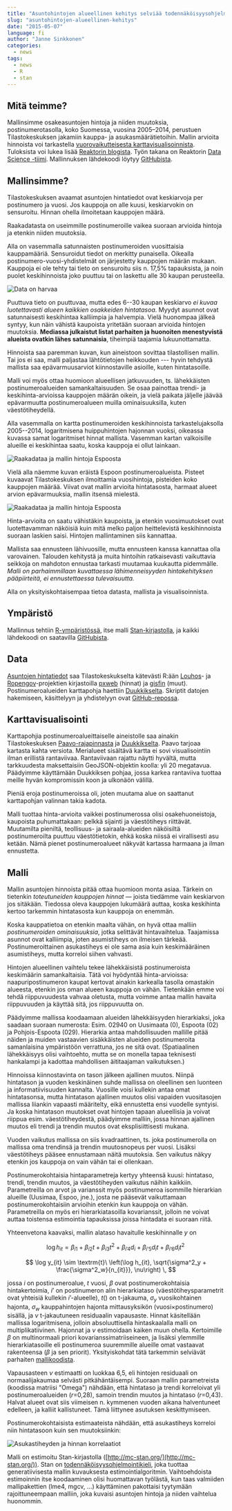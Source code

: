 ```yaml
---
title: "Asuntohintojen alueellinen kehitys selviää todennäköisyysohjelmoinnilla"
slug: "asuntohintojen-alueellinen-kehitys"
date: "2015-05-07"
language: fi
author: "Janne Sinkkonen"
categories:
  - news
tags:
  - news
  - R
  - stan
---
```


<!-- for latex/mathjax equations -->
<script type="text/x-mathjax-config">
MathJax.Hub.Config({
  tex2jax: {
    inlineMath: [['$','$'], ['\\(','\\)']],
    displayMath: [['$$','$$'], ['\[','\]']],
    processEscapes: true,
    processEnvironments: true,
    skipTags: ['script', 'noscript', 'style', 'textarea', 'pre'],
    TeX: { equationNumbers: { autoNumber: "AMS" },
         extensions: ["AMSmath.js", "AMSsymbols.js"] }
  }
});
</script>

<script type="text/x-mathjax-config">
  MathJax.Hub.Queue(function() {
    // Fix <code> tags after MathJax finishes running. This is a
    // hack to overcome a shortcoming of Markdown. Discussion at
    // https://github.com/mojombo/jekyll/issues/199
    var all = MathJax.Hub.getAllJax(), i;
    for(i = 0; i < all.length; i += 1) {
        all[i].SourceElement().parentNode.className += ' has-jax';
    }
});
</script>

## Mitä teimme?

Mallinsimme osakeasuntojen hintoja ja niiden muutoksia, postinumerotasolla, koko Suomessa, vuosina 2005–2014, perustuen Tilastokeskuksen jakamiin kauppa- ja asukasmäärätietoihin. Mallin arvioita hinnoista voi tarkastella [vuorovaikutteisesta karttavisualisoinnista](http://kannattaakokauppa.fi/). Tuloksista voi lukea lisää [Reaktorin blogista](http://reaktor.com/blog/asuntojen-trendit-ja-miten-niista-tehdaan-luotettavia-ennusteita). Työn takana on Reaktorin [Data Science -tiimi](http://reaktor.com/datascience). Mallinnuksen lähdekoodi löytyy [GitHubista](https://github.com/reaktor/Neliohinnat).

## Mallinsimme?

Tilastokeskuksen avaamat asuntojen hintatiedot ovat keskiarvoja per postinumero ja vuosi. Jos kauppoja on alle kuusi, keskiarvokin on sensuroitu. Hinnan ohella ilmoitetaan kauppojen määrä. 

Raakadatasta on useimmille postinumeroille vaikea suoraan arvioida hintoja ja etenkin niiden muutoksia.

Alla on vasemmalla satunnaisten postinumeroiden vuosittaisia kauppamääriä. Sensuroidut tiedot on merkitty punaisella. Oikealla postinumero-vuosi-yhdistelmät on järjestetty kauppojen määrän mukaan. Kauppoja ei ole tehty tai tieto on sensuroitu siis n. 17,5% tapauksista, ja noin puolet keskihinnoista joko puuttuu tai on laskettu alle 30 kaupan perusteella. 

![Data on harvaa](/post/2015-06-11-apartment-prices.fi_files/harvuus.png)

Puuttuva tieto on puuttuvaa, mutta edes 6--30 kaupan keskiarvo _ei kuvaa luotettavasti alueen kaikkien osakkeiden hintatasoa_. Myydyt asunnot ovat satunnaisesti keskihintaa kalliimpia ja halvempia. Vielä huonompaa jälkeä syntyy, kun näin vähistä kaupoista yritetään suoraan arvioida hintojen muutoksia. __Mediassa julkaistut listat parhaiten ja huonoiten menestyvistä alueista ovatkin lähes satunnaisia__, tiheimpiä taajamia lukuunottamatta. 

Hinnoista saa paremman kuvan, kun aineistoon sovittaa tilastollisen mallin. Tai jos ei saa, malli paljastaa lähtötietojen heikkouden --- hyvin tehdystä mallista saa epävarmuusarviot kiinnostaville asioille, kuten hintatasoille.

Malli voi myös ottaa huomioon alueellisen jatkuvuuden, ts. lähekkäisten postinumeroalueiden samankaltaisuuden. Se osaa painottaa trendi- ja keskihinta-arvioissa kauppojen määrän oikein, ja vielä paikata jäljelle jäävää epävarmuutta postinumeroalueen muilla ominaisuuksilla, kuten väestötiheydellä. 

Alla vasemmalla on kartta postinumeroiden keskihinnoista tarkastelujaksolla 2005--2014, logaritmisena huippuhintojen hajonnan vuoksi, oikeassa kuvassa samat logaritmiset hinnat mallista. Vasemman kartan valkoisille alueille ei keskihintaa saatu, koska kauppoja ei ollut lainkaan. 

![Raakadataa ja mallin hintoja Espoosta](/post/2015-06-11-apartment-prices.fi_files/raw-vs-model.png)

Vielä alla näemme kuvan eräistä Espoon postinumeroalueista. Pisteet kuvaavat Tilastokeskuksen ilmoittamia vuosihintoja, pisteiden koko kauppojen määrää. Viivat ovat mallin arvioita hintatasosta, harmaat alueet arvion epävarmuuksia, mallin itsensä mielestä.

![Raakadataa ja mallin hintoja Espoosta](/post/2015-06-11-apartment-prices.fi_files/espoota.png)

Hinta-arvioita on saatu vähistäkin kaupoista, ja etenkin vuosimuutokset ovat luotettavamman näköisiä kuin mitä melko paljon heittelevistä keskihinnoista suoraan laskien saisi. Hintojen mallintaminen siis kannattaa.

Mallista saa ennusteen lähivuosille, mutta ennusteen kanssa kannattaa olla varovainen. Talouden kehitystä ja muita hintoihin ratkaisevasti vaikuttavia seikkoja on mahdoton ennustaa tarkasti muutamaa kuukautta pidemmälle. _Malli on parhaimmillaan kuvattaessa lähimenneisyyden hintakehityksen pääpiirteitä, ei ennustettaessa tulevaisuutta._ 

Alla on yksityiskohtaisempaa tietoa datasta, mallista ja visualisoinnista. 

## Ympäristö

Mallinnus tehtiin [R-ympäristössä](http://www.r-project.org), itse malli [Stan-kirjastolla](http://mc-stan.org), ja kaikki lähdekoodi on saatavilla [GitHubista](https://github.com/reaktor/Neliohinnat).

## Data

[Asuntojen hintatiedot](http://www.stat.fi/til/ashi/index.html) saa Tilastokeskukselta kätevästi R:ään [Louhos](http://louhos.github.io/)- ja [Ropengov](http://ropengov.github.io/)-projektien kirjastoilla [pxweb](http://cran.r-project.org/web/packages/pxweb/index.html) (hinnat) ja [gisfin](https://github.com/ropengov/gisfin) (muut). Postinumeroalueiden karttapohja haettiin [Duukkikselta](http://www.palomaki.info/apps/pnro/). Skriptit datojen hakemiseen, käsittelyyn ja yhdistelyyn ovat [GitHub-repossa](https://github.com/reaktor/Neliohinnat).

## Karttavisualisointi

Karttapohjia postinumeroalueittaiselle aineistolle saa ainakin Tilastokeskuksen [Paavo-rajapinnasta](http://www.stat.fi/tup/rajapintapalvelut/paavo.html) ja [Duukkikselta](http://www.palomaki.info/apps/pnro/). Paavo tarjoaa kartasta kahta versiota. Merialueet sisältävä kartta ei sovi visualisointiin ilman erillistä rantaviivaa. Rantaviivaan rajattu näytti hyvältä, mutta tarkkuudesta maksettaisiin GeoJSON-objektin koolla: yli 20 megatavua. Päädyimme käyttämään Duukkiksen pohjaa, jossa karkea rantaviiva tuottaa meille hyvän kompromissin koon ja ulkonäön välillä. 

Pieniä eroja postinumeroissa oli, joten muutama alue on saattanut karttapohjan valinnan takia kadota. 

Malli tuottaa hinta-arvioita vaikkei postinumerossa olisi osakehuoneistoja, kaupoista puhumattakaan: pelkkä sijainti ja väestötiheys riittävät. Muutamilta pieniltä, teollisuus- ja sairaala-alueiden näköisiltä postinumeroilta puuttuu väestötietokin, ehkä koska niissä ei virallisesti asu ketään. Nämä pienet postinumeroalueet näkyvät kartassa harmaana ja ilman ennustetta. 

## Malli

Mallin asuntojen hinnoista pitää ottaa huomioon monta asiaa. Tärkein on tietenkin *toteutuneiden kauppojen hinnat* — joista tiedämme vain keskiarvon jos sitäkään. Tiedossa oleva kauppojen lukumäärä auttaa, koska keskihinta kertoo tarkemmin hintatasosta kun kauppoja on enemmän.

Koska kauppatietoa on etenkin maalta vähän, on hyvä ottaa malliin *postinumeroiden ominaisuuksia*, jotka selittävät hintavaihtelua. Taajamissa asunnot ovat kalliimpia, joten asumistiheys on ilmeisen tärkeää. Postinumeroittainen asukastiheys ei ole sama asia kuin keskimääräinen asumistiheys, mutta korreloi siihen vahvasti.

Hintojen alueellinen vaihtelu tekee lähekkäisistä postinumeroista keskimäärin samankaltaisia. Tätä voi hyödyntää hinta-arvioissa: naapuripostinumeron kaupat kertovat ainakin karkealla tasolla omastakin alueesta, etenkin jos oman alueen kauppoja on vähän. Tietenkään emme voi tehdä riippuvuudesta vahvaa oletusta, mutta voimme antaa mallin havaita riippuvuuden ja käyttää sitä, jos riippuvuutta on.

Päädyimme mallissa koodaamaan alueiden lähekkäisyyden hierarkiaksi, joka saadaan suoraan numerosta: Esim. 02940 on Uusimaata (0), Espoota (02) ja Pohjois-Espoota (029). Hierarkia antaa mahdollisuuden mallille pitää näiden ja muiden vastaavien sisäkkäisten alueiden postinumeroita samanlaisina ympäristöön verrattuna, jos ne sitä ovat. (Spatiaalinen lähekkäisyys olisi vaihtoehto, mutta se on monella tapaa teknisesti hankalampi ja kadottaa mahdollisen äititaajaman vaikutuksen.)

Hinnoissa kiinnostavinta on tason jälkeen ajallinen muutos. Niinpä hintatason ja vuoden keskinäinen suhde mallissa on oleellinen sen luonteen ja informatiivisuuden kannalta. Vuosille voisi kullekin antaa omat hintatasonsa, mutta hintatason ajallinen muutos olisi vapaiden vuositasojen mallissa liiankin vapaasti määritelty, eikä ennustetta ensi vuodelle syntyisi. Ja koska hintatason muutokset ovat hintojen tapaan alueellisia ja voivat riippua esim. väestötiheydestä, päädyimme malliin, jossa hinnan ajallinen muutos eli trendi ja trendin muutos ovat eksplisiittisesti mukana. 

Vuoden vaikutus mallissa on siis kvadraattinen, ts. joka postinumerolla on mallissa oma trendinsä ja trendin muutosnopeus per vuosi. Lisäksi väestötiheys pääsee ennustamaan näitä muutoksia. Sen vaikutus näkyy etenkin jos kauppoja on vain vähän tai ei ollenkaan. 

Postinumerokohtaisia hintaparametreja kertyy yhteensä kuusi: hintataso, trendi, trendin muutos, ja väestötiheyden vaikutus näihin kaikkiin. Parametreilla on arvot ja varianssit myös postinumeroa isommille hierarkian alueille (Uusimaa, Espoo, jne.), josta ne pääsevät vaikuttamaan postinumerokohtaisiin arvioihin etenkin kun kauppoja on vähän. Parametreilla on myös eri hierarkiatasoilla kovarianssit, jolloin ne voivat auttaa toistensa estimointia tapauksissa joissa hintadata ei suoraan riitä. 

Yhteenvetona kaavaksi, mallin alataso havaitulle keskihinnalle $y$ on 

$$
\log h_{it} = 
       \beta_{i1} + \beta_{i2} t + \beta_{i3} t^2 + \beta_{i’4} d_i + \beta_{i’5} d_i t + \beta_{i’6} d_i t^2 \, 
$$

$$
\log y_{it} \sim 
\textrm{t}\ \left(\log h_{it}, \sqrt{\sigma^2_y + \frac{\sigma^2_w}{n_{it}}}, \nu\right) \,
$$

jossa $i$ on postinumeroalue, $t$ vuosi, $\beta$ ovat postinumerokohtaisia hintakertoimia, $i’$ on postinumeron alin hierarkiataso (väestötiheysparametrit ovat yhteisiä kullekin $i’$-alueelle), $t()$ on t-jakauma, $\sigma_y$ vuosikohtainen hajonta, $\sigma_w$ kauppahintojen hajonta mittausyksikön (vuosi$\times$postinumero) sisällä, ja $\nu$ t-jakautuneen residuaalin vapausaste. Hinnat käsitellään mallissa logaritmisena, jolloin absoluuttisella hintaskaalalla malli on multiplikatiivinen. Hajonnat ja $\nu$ estimoidaan kaiken muun ohella. Kertoimille $\beta$ on multinormaali priori kovarianssimatriiseineen, ja lisäksi ylemmille hierarkiatasoille eli postinumeroa suuremmille alueille omat vastaavat rakenteensa ($\beta$ ja sen priorit). Yksityiskohdat tätä tarkemmin selviävät parhaiten [mallikoodista](https://github.com/reaktor/Neliohinnat/blob/master/source/m4.stan). 

Vapausasteen $\nu$ estimaatti on luokkaa 6,5, eli hintojen residuaali on normaalijakaumaa selvästi pitkähäntäisempi. Suoraan mallin parametreista (koodissa matriisi "Omega") nähdään, että hintataso ja trendi korreloivat yli postinumeroalueiden ($r$=0,28), samoin trendin muutos ja hintataso ($r$=0,43). Halvat alueet ovat siis viimeisen n. kymmenen vuoden aikana halventuneet edelleen, ja kalliit kallistuneet. Tämä liittynee asutuksen keskittymiseen. 

Postinumerokohtaisista estimaateista nähdään, että asukastiheys korreloi niin hintatasoon kuin sen muutoksiinkin:

![Asukastiheyden ja hinnan korrelaatiot](/post/2015-06-11-apartment-prices.fi_files/tiheys-korrelaatiot.png)

Malli on estimoitu Stan-kirjastolla ([http://mc-stan.org/](http://mc-stan.org/)). Stan on [todennäköisyysohjelmointikieli](https://louhos.wordpress.com/2014/01/29/stan-kj/), joka tuottaa generatiivisesta mallin kuvauksesta estimointialgoritmin. Vaihtoehdoista estimoinnin itse koodaaminen olisi huomattavan työlästä, kun taas valmiiden mallipakettien (lme4, mgcv, …) käyttäminen pakottaisi tyytymään rajoittuneempaan malliin, joka kuvaisi asuntojen hintoja ja niiden vaihtelua huonommin. 

